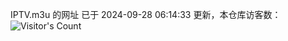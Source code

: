 IPTV.m3u 的网址 已于 2024-09-28 06:14:33 更新，本仓库访客数：![Visitor's Count](https://profile-counter.glitch.me/hero1898_tv/count.svg)
